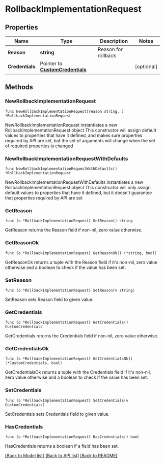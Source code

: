 # RollbackImplementationRequest

## Properties

Name | Type | Description | Notes
------------ | ------------- | ------------- | -------------
**Reason** | **string** | Reason for rollback | 
**Credentials** | Pointer to [**CustomCredentials**](CustomCredentials.md) |  | [optional] 

## Methods

### NewRollbackImplementationRequest

`func NewRollbackImplementationRequest(reason string, ) *RollbackImplementationRequest`

NewRollbackImplementationRequest instantiates a new RollbackImplementationRequest object
This constructor will assign default values to properties that have it defined,
and makes sure properties required by API are set, but the set of arguments
will change when the set of required properties is changed

### NewRollbackImplementationRequestWithDefaults

`func NewRollbackImplementationRequestWithDefaults() *RollbackImplementationRequest`

NewRollbackImplementationRequestWithDefaults instantiates a new RollbackImplementationRequest object
This constructor will only assign default values to properties that have it defined,
but it doesn't guarantee that properties required by API are set

### GetReason

`func (o *RollbackImplementationRequest) GetReason() string`

GetReason returns the Reason field if non-nil, zero value otherwise.

### GetReasonOk

`func (o *RollbackImplementationRequest) GetReasonOk() (*string, bool)`

GetReasonOk returns a tuple with the Reason field if it's non-nil, zero value otherwise
and a boolean to check if the value has been set.

### SetReason

`func (o *RollbackImplementationRequest) SetReason(v string)`

SetReason sets Reason field to given value.


### GetCredentials

`func (o *RollbackImplementationRequest) GetCredentials() CustomCredentials`

GetCredentials returns the Credentials field if non-nil, zero value otherwise.

### GetCredentialsOk

`func (o *RollbackImplementationRequest) GetCredentialsOk() (*CustomCredentials, bool)`

GetCredentialsOk returns a tuple with the Credentials field if it's non-nil, zero value otherwise
and a boolean to check if the value has been set.

### SetCredentials

`func (o *RollbackImplementationRequest) SetCredentials(v CustomCredentials)`

SetCredentials sets Credentials field to given value.

### HasCredentials

`func (o *RollbackImplementationRequest) HasCredentials() bool`

HasCredentials returns a boolean if a field has been set.


[[Back to Model list]](../README.md#documentation-for-models) [[Back to API list]](../README.md#documentation-for-api-endpoints) [[Back to README]](../README.md)


